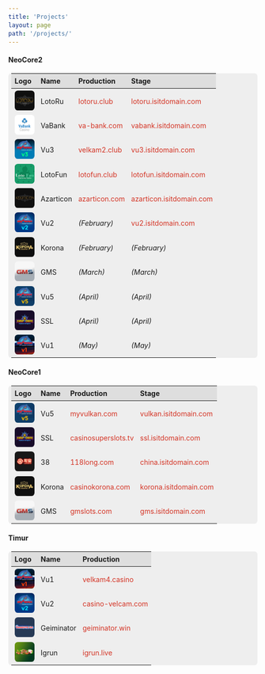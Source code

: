 ```yaml
---
title: 'Projects'
layout: page
path: '/projects/'
---
```


<style>
    table {
        background: #eee;
        border-collapse: collapse;
        border-radius: 0.4rem;
        padding: 0 .4rem;
        width: 100%;
    }
    th, td {
        padding: 0 .4rem;
    }
    td {
        padding: .2rem .4rem;
    }
    th {
        background: #dedede;
        padding: .4rem;
    }
    td img {
        width: 40px;
        border-radius: .4rem;
    }
    td a {
        color: #d43324;
        text-decoration: none;
    }
    td a:hover {
        text-decoration: underline;
    }
</style>

#### NeoCore2

|Logo|Name|Production|Stage|
|:---|:---|:---|:---|
|![](lotoru.png)|LotoRu|[lotoru.club](http://lotoru.club)|[lotoru.isitdomain.com](http://lotoru.isitdomain.com)|
|![](vabank.png)|VaBank|[va-bank.com](https://va-bank.com)|[vabank.isitdomain.com](http://vabank.isitdomain.com)|
|![](vu3.png)|Vu3|[velkam2.club](https://velkam2.club)|[vu3.isitdomain.com](http://vu3.isitdomain.com)|
|![](lotofun.png)|LotoFun|[lotofun.club](http://lotofun.club)|[lotofun.isitdomain.com](http://lotofun.isitdomain.com)|
|![](azarticon.png)|Azarticon|[azarticon.com](http://azarticon.com)|[azarticon.isitdomain.com](http://azarticon.isitdomain.com/)|
|![](vu2.png)|Vu2|_(February)_|[vu2.isitdomain.com](http://vu2.isitdomain.com)|
|![](korona.png)|Korona|_(February)_|_(February)_|
|![](gms.png)|GMS|_(March)_|_(March)_|
|![](vu5.png)|Vu5|_(April)_|_(April)_|
|![](ssl.png)|SSL|_(April)_|_(April)_|
|![](vu1.png)|Vu1|_(May)_|_(May)_|

#### NeoCore1

|Logo|Name|Production|Stage|
|:---|:---|:---|:---|
|![](vu5.png)|Vu5|[myvulkan.com](https://myvulkan.com)|[vulkan.isitdomain.com](http://vulkan.isitdomain.com)|
|![](ssl.png)|SSL|[casinosuperslots.tv](https://casinosuperslots.tv)|[ssl.isitdomain.com](http://ssl.isitdomain.com)|
|![](longbao.png)|38|[118long.com](http://118long.com)|[china.isitdomain.com](http://china.isitdomain.com)|
|![](korona.png)|Korona|[casinokorona.com](http://casinokorona.com)|[korona.isitdomain.com](http://korona.isitdomain.com)|
|![](gms.png)|GMS|[gmslots.com](http://www.gmslots.com)|[gms.isitdomain.com](http://gms.isitdomain.com)|

#### Timur

|Logo|Name|Production|
|:---|:---|:---|
|![](vu1.png)|Vu1|[velkam4.casino](http://velkam4.casino)|
|![](vu2.png)|Vu2|[casino-velcam.com](http://casino-velcam.com)|
|![](gaminator.png)|Geiminator|[geiminator.win](http://geiminator.win)|
|![](igrun.png)|Igrun|[igrun.live](http://igrun.live)|
